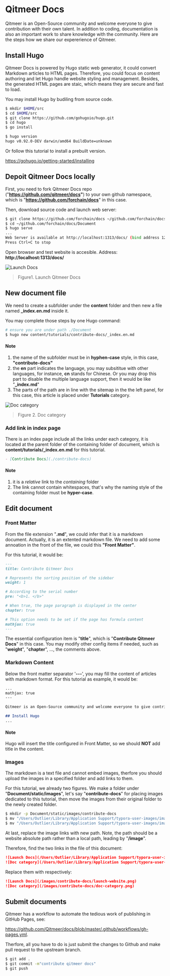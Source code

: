 # Qitmeer Docs

Qitmeer is an Open-Source community and welcome everyone to give contribution with their own talent. In addition to coding, documentation is also an important work to share knowledge with the community. Here are the steps how we share our expererience of Qitmeer.

## Install Hugo

Qitmeer Docs is powered by Hugo static web generator, it could convert Markdown articles to HTML pages. Therefore, you could focus on content authoring and let Hugo handle website styling and management. Besides, the generated  HTML pages are staic, which means they are secure and fast to load.

You may install Hugo by budiling from source code.

```sh
$ mkdir $HOME/src
$ cd $HOME/src
$ git clone https://github.com/gohugoio/hugo.git
$ cd hugo
$ go install

$ hugo version
hugo v0.92.0-DEV darwin/amd64 BuildDate=unknown
```

Or follow this tutorial to install a prebuilt version.

https://gohugo.io/getting-started/installing

## Depoit Qitmeer Docs locally

First, you need to fork Qitmeer Docs repo ("**https://github.com/qitmeer/docs"**) to your own github namespace, which is "**https://github.com/forchain/docs**" in this case.

Then, download source code and launch web server:

```sh
$ git clone https://github.com/forchain/docs ~/github.com/forchain/docs 
$ cd ~/github.com/forchain/docs/Document
$ hugo serve
...
Web Server is available at http://localhost:1313/docs/ (bind address 127.0.0.1)
Press Ctrl+C to stop
```

Open browser and test website is accesible. Address: **http://localhost:1313/docs/**

![Launch Docs](./Document/static/images/contribute-docs/launch-website.png)

> Figure1. Launch Qitmeer Docs

## New document file

We need to create a subfolder under  the **content** folder and then new a file named **_index.en.md** inside it.

You may complete those steps by one Hugo command:

```sh
# ensure you are under path ./Document
$ hugo new content/tutorials/contribute-docs/_index.en.md
```

#### Note

1. the name of the subfolder must be in **hyphen-case** style, in this case, **"contribute-docs"**
1. the **en** part indicates the language, you may subsititue with other languages, for instance, **cn** stands for Chinese. Or you may drop this part to disable the multiple language support, then it would be like "**_index.md**"
2. The parts of the path are in line with the sitemap in the the left panel, for this case, this article is placed under **Tutorials** category.

![Doc category](./Document/static/images/contribute-docs/doc-category.png)

> Figure 2. Doc category

### Add link in index page

There is an index page include all the links under each category, it is located at the parent folder of the containing folder of document, which is **content/tutorials/_index.en.md** for this tutorial.

```markdown
- [Contribute Docs](./contribute-docs)
```

#### Note

1. it is a *relative* link to the *containing* folder
2. The link cannot contain whitespaces, that's why the naming style of the containing folder must be **hyper-case**.

## Edit document

### Front Matter

From the file extension "**.md**", we could infer that it is a markdown document. Actually, it is an extented markdown file. We need to add some annoation in the front of the file, we could this **"Front Matter"**.

For this tutorial, it would be:

```markdown
---
title: Contribute Qitmeer Docs

# Represents the sorting position of the sidebar
weight: 1

# According to the serial number
pre: "<b>1. </b>"

# When true, the page paragraph is displayed in the center
chapter: true

# This option needs to be set if the page has formula content
mathjax: true
---
```

The essential configuration item is "**title**", which is "**Contribute Qitmeer Docs**" in this case. You may modify other config items if needed, such as "**weight**", "**chapter**", ..., the comments above.

### Markdown Content

Below the front matter separator '**---**', you may fill the content of articles with markdown format. For this tutorial as example, it would be:

```markdown
...
mathjax: true
---

Qitmeer is an Open-Source community and welcome everyone to give contribution with their own talent. In addition to coding, documentation is also an important work to share knowledge with the community. Here are the steps how we share our expererience of Qitmeer.

## Install Hugo
...
```

#### **Note**

Hugo will insert the title configured in Front Matter, so we should **NOT** add title in the content.

### Images

The markdown is a text file and cannot embed images, therfore you should upload the images in a specified folder and add links to them.

For this tutorial, we already two figures. We make a folder under "**Document/static/images**", let's say "**contribute-docs**" for placing images dedicated to this tutorial, then move the images from their original folder to the newly created folder.

```sh
$ mkdir -p Document/static/images/contribute-docs
$ mv "/Users/Outlier/Library/Application Support/typora-user-images/image-20211218192001885.png" Document/static/images/contribute-docs/launch-website.png
$ mv "/Users/Outlier/Library/Application Support/typora-user-images/image-20211220190939112.png" Document/static/images/contribute-docs/doc-category.png
```

At last, replace the image links with new path. Note, the path should be a website absolute path rather than a local path, leading by "**/image**".

Therefore, find the two links in the file of this document:

```markdown
![Launch Docs](/Users/Outlier/Library/Application Support/typora-user-images/image-20211218192001885.png)
![Doc category](/Users/Outlier/Library/Application Support/typora-user-images/image-20211220190939112.png)
```

Replace them with respectively:

```markdown
![Launch Docs](/images/contribute-docs/launch-website.png)
![Doc category](/images/contribute-docs/doc-category.png)
```

## Submit documents

Qitmeer has a workflow to automate the tedious work of publishing in GitHub Pages, see: 

https://github.com/Qitmeer/docs/blob/master/.github/workflows/gh-pages.yml.

Therfore, all you have to do is just submit the changes to Github and make pull request to the upstream branch.

```sh
$ git add .
$ git commit -m"contribute qitmeer docs"
$ git push
```
